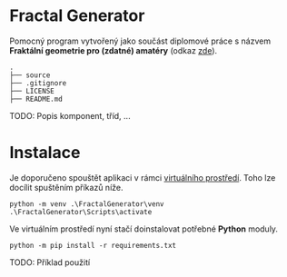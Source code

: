 # Fractal Generator
Pomocný program vytvořený jako součást diplomové práce s názvem **Fraktální geometrie pro (zdatné) amatéry** (odkaz [zde](https://github.com/D4vEOFF/Diploma-Thesis)).

```
.
├── source
├── .gitignore                              
├── LICENSE
├── README.md
```

TODO: Popis komponent, tříd, ...

# Instalace
Je doporučeno spouštět aplikaci v rámci [virtuálního prostředí](https://wiki.python.org/moin/Virtualenv). Toho lze docílit spuštěním příkazů níže.
```
python -m venv .\FractalGenerator\venv
.\FractalGenerator\Scripts\activate
```
Ve virtuálním prostředí nyní stačí doinstalovat potřebné **Python** moduly.
```
python -m pip install -r requirements.txt
```

TODO: Příklad použití